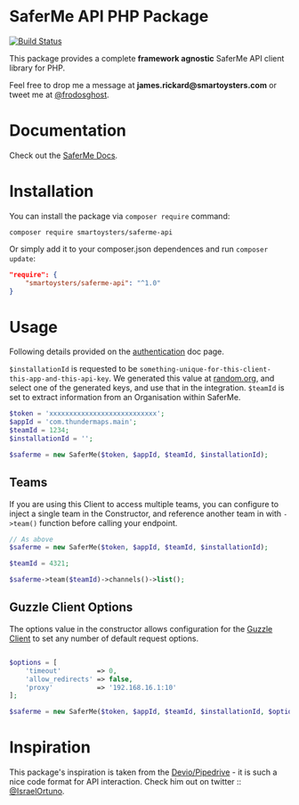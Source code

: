 # SaferMe API PHP Package

[![Build Status](https://app.travis-ci.com/SmartOysters/saferme-api.svg?branch=master)](https://app.travis-ci.com/SmartOysters/saferme-api)

This package provides a complete **framework agnostic** SaferMe API client library for PHP.

Feel free to drop me a message at __james.rickard@smartoysters.com__ or tweet me at [@frodosghost](https://twitter.com/frodosghost).

# Documentation

Check out the [SaferMe Docs](https://github.com/SaferMe/saferme-api-docs).

# Installation

You can install the package via `composer require` command:

```shell
composer require smartoysters/saferme-api
```

Or simply add it to your composer.json dependences and run `composer update`:

```json
"require": {
    "smartoysters/saferme-api": "^1.0"
}
```

# Usage

Following details provided on the [authentication](https://github.com/SaferMe/saferme-api-docs/blob/master/005_authentication.md) doc page.

`$installationId` is requested to be `something-unique-for-this-client-this-app-and-this-api-key`. We generated this value at [random.org](https://www.random.org/strings/?num=10&len=20&digits=on&upperalpha=on&loweralpha=on&unique=on&format=html&rnd=new), and select one of the generated keys, and use that in the integration.
`$teamId` is set to extract information from an Organisation within SaferMe.

```php
$token = 'xxxxxxxxxxxxxxxxxxxxxxxxxxx';
$appId = 'com.thundermaps.main';
$teamId = 1234;
$installationId = '';

$saferme = new SaferMe($token, $appId, $teamId, $installationId);
```

## Teams

If you are using this Client to access multiple teams, you can configure to inject a single team in the Constructor, and reference another team in with `->team()` function before calling your endpoint.

```php
// As above
$saferme = new SaferMe($token, $appId, $teamId, $installationId);

$teamId = 4321;

$saferme->team($teamId)->channels()->list();
```

## Guzzle Client Options

The options value in the constructor allows configuration for the [Guzzle Client](https://github.com/guzzle/guzzle/blob/master/src/Client.php#L27) to  set any number of default request options.

```php

$options = [
    'timeout'         => 0,
    'allow_redirects' => false,
    'proxy'           => '192.168.16.1:10'
];

$saferme = new SaferMe($token, $appId, $teamId, $installationId, $options);
```

# Inspiration

This package's inspiration is taken from the [Devio/Pipedrive](https://github.com/IsraelOrtuno/pipedrive) - it is such a nice code format for API interaction. Check him out on twitter :: [@IsraelOrtuno](https://twitter.com/IsraelOrtuno).
